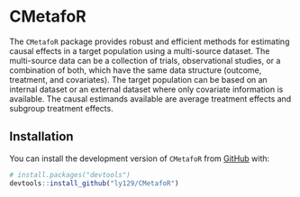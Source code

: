 
<!-- README.md is generated from README.Rmd. Please edit that file -->

# CMetafoR

<!-- badges: start -->
<!-- badges: end -->

The `CMetafoR` package provides robust and efficient methods for
estimating causal effects in a target population using a multi-source
dataset. The multi-source data can be a collection of trials,
observational studies, or a combination of both, which have the same
data structure (outcome, treatment, and covariates). The target
population can be based on an internal dataset or an external dataset where
only covariate information is available. The causal estimands available
are average treatment effects and subgroup treatment effects.

## Installation

You can install the development version of `CMetafoR` from
[GitHub](https://github.com/) with:

``` r
# install.packages("devtools")
devtools::install_github("ly129/CMetafoR")
```
